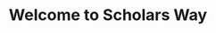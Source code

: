 ---
templateKey: 'page'
path: /about
componentKey: About
title: Welcome to Scholars Way
text: Scholars Way is a place to Heal, Nourish, Balance the Body and Mind, dedicated to heal the whole being. At Scholars Way clinic, we believe that good health care should be supportive of Physical and Emotional Well-being, and should include diet and lifestyle counseling. The method of treatment we use include Acupuncture, Pulse Diagnosis, Moxibustion, Herbal Tonics, Qigong, and Health Consultation. With a personally tailored treatment plan, we strive to Heal, Fast Recovery, Strengthen and Well-being of all our patients.
---